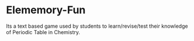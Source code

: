 # Elememory-Fun
Its a text based game used by students to learn/revise/test their knowledge of Periodic Table in Chemistry.
